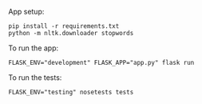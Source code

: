 App setup:

    pip install -r requirements.txt
    python -m nltk.downloader stopwords

To run the app:

    FLASK_ENV="development" FLASK_APP="app.py" flask run

To run the tests:

    FLASK_ENV="testing" nosetests tests

